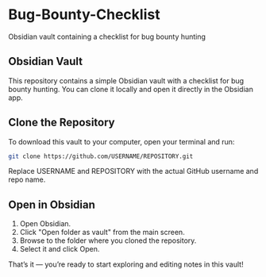 # Bug-Bounty-Checklist
Obsidian vault containing a checklist for bug bounty hunting

## Obsidian Vault

This repository contains a simple Obsidian vault with a checklist for bug bounty hunting. You can clone it locally and open it directly in the Obsidian app.

## Clone the Repository

To download this vault to your computer, open your terminal and run:

```bash
git clone https://github.com/USERNAME/REPOSITORY.git
```

Replace USERNAME and REPOSITORY with the actual GitHub username and repo name.

## Open in Obsidian
1. Open Obsidian.
1. Click "Open folder as vault" from the main screen.
1. Browse to the folder where you cloned the repository.
1. Select it and click Open.

That’s it — you’re ready to start exploring and editing notes in this vault!
